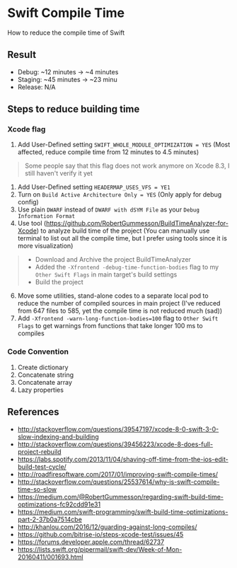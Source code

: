 # Swift Compile Time
How to reduce the compile time of Swift

## Result
- Debug: ~12 minutes → ~4 minutes
- Staging: ~45 minutes → ~23 minu
- Release: N/A

## Steps to reduce building time
### Xcode flag
1. Add User-Defined setting `SWIFT_WHOLE_MODULE_OPTIMIZATION = YES` (Most affected, reduce compile time from 12 minutes to 4.5 minutes)
>Some people say that this flag does not work anymore on Xcode 8.3, I still haven't verify it yet
1. Add User-Defined setting `HEADERMAP_USES_VFS = YE1`
1. Turn on `Build Active Architecture Only = YES` (Only apply for debug config)
1. Use plain `DWARF` instead of `DWARF with dSYM File` as your `Debug Information Format`
1. Use tool (https://github.com/RobertGummesson/BuildTimeAnalyzer-for-Xcode) to analyze build time of the project (You can manually use terminal to list out all the compile time, but I prefer using tools since it is more visualization)
 >- Download and Archive the project BuildTimeAnalyzer
 >- Added the `-Xfrontend -debug-time-function-bodies` flag to my `Other Swift Flags` in main target's build settings
 >- Build the project
6. Move some utilities, stand-alone codes to a separate local pod to reduce the number of compiled sources in main project (I've reduced from 647 files to 585, yet the compile time is not reduced much (sad))
1. Add `-Xfrontend -warn-long-function-bodies=100` flag to `Other Swift Flags` to get warnings from functions that take longer 100 ms to compiles

### Code Convention
1. Create dictionary
1. Concatenate string
1. Concatenate array
1. Lazy properties

## References
- http://stackoverflow.com/questions/39547197/xcode-8-0-swift-3-0-slow-indexing-and-building
- http://stackoverflow.com/questions/39456223/xcode-8-does-full-project-rebuild
- https://labs.spotify.com/2013/11/04/shaving-off-time-from-the-ios-edit-build-test-cycle/
- http://roadfiresoftware.com/2017/01/improving-swift-compile-times/
- http://stackoverflow.com/questions/25537614/why-is-swift-compile-time-so-slow
- https://medium.com/@RobertGummesson/regarding-swift-build-time-optimizations-fc92cdd91e31
- https://medium.com/swift-programming/swift-build-time-optimizations-part-2-37b0a7514cbe
- http://khanlou.com/2016/12/guarding-against-long-compiles/
- https://github.com/bitrise-io/steps-xcode-test/issues/45
- https://forums.developer.apple.com/thread/62737
- https://lists.swift.org/pipermail/swift-dev/Week-of-Mon-20160411/001693.html
